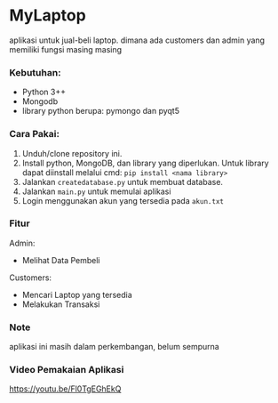 # MyLaptop
aplikasi untuk jual-beli laptop. dimana ada customers dan admin yang memiliki fungsi masing masing

### Kebutuhan:
- Python 3++
- Mongodb
- library python berupa: pymongo dan pyqt5

### Cara Pakai:
1. Unduh/clone repository ini.
2. Install python, MongoDB, dan library yang diperlukan. Untuk library dapat diinstall melalui cmd: ```pip install <nama library>``` 
3. Jalankan ```createdatabase.py``` untuk membuat database.
4. Jalankan ```main.py``` untuk memulai aplikasi
5. Login menggunakan akun yang tersedia pada ```akun.txt``` 

### Fitur
Admin:
- Melihat Data Pembeli

Customers:
- Mencari Laptop yang tersedia
- Melakukan Transaksi

### Note
aplikasi ini masih dalam perkembangan, belum sempurna

### Video Pemakaian Aplikasi
https://youtu.be/Fl0TgEGhEkQ
